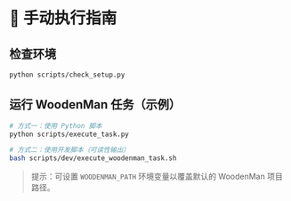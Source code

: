 # 🧰 手动执行指南

## 检查环境

```bash
python scripts/check_setup.py
```

## 运行 WoodenMan 任务（示例）

```bash
# 方式一：使用 Python 脚本
python scripts/execute_task.py

# 方式二：使用开发脚本（可读性输出）
bash scripts/dev/execute_woodenman_task.sh
```

> 提示：可设置 `WOODENMAN_PATH` 环境变量以覆盖默认的 WoodenMan 项目路径。


